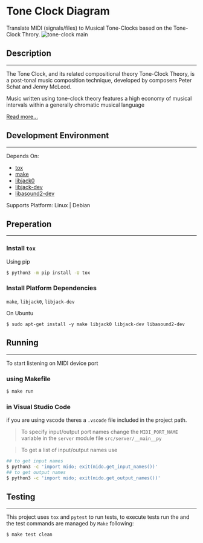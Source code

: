 **Tone Clock Diagram**
===
 Translate MIDI (signals/files) to Musical Tone-Clocks based on the Tone-Clock Throry.
![tone-clock main](https://github.com/SaleemKhair/tone-clock/actions/workflows/main.yml/badge.svg)
## Description
---
The Tone Clock, and its related compositional theory Tone-Clock Theory, is a post-tonal music composition technique, developed by composers Peter Schat and Jenny McLeod.

Music written using tone-clock theory features a high economy of musical intervals within a generally chromatic musical language

[Read more...](https://en.wikipedia.org/wiki/Tone_Clock)

## Development Environment
---
Depends On:
- [tox](https://tox.wiki/en/latest/index.html)
- [make](https://www.gnu.org/software/make/)
- [libjack0](https://packages.debian.org/sid/libjack0)
- [libjack-dev](https://packages.debian.org/sid/libjack-dev)
- [libasound2-dev](https://packages.debian.org/sid/libasound2-dev)

Supports Platform: Linux | Debian
## Preperation
---
### Install `tox`

Using pip
```bash
$ python3 -m pip install -U tox
```
### Install Platform Dependencies 
`make`, `libjack0`, `libjack-dev`

On Ubuntu
```
$ sudo apt-get install -y make libjack0 libjack-dev libasound2-dev
```
 
## Running
---
To start listening on MIDI device port
### using Makefile
```bash
$ make run
```

### in Visual Studio Code

if you are using vscode theres a `.vscode` file included in the project path.

>To specify input/output port names change the `MIDI_PORT_NAME` variable in the `server` module file `src/server/__main__py`

>To get a list of input/output names use
```bash
## to get input names
$ python3 -c 'import mido; exit(mido.get_input_names())'
## to get output names
$ python3 -c 'import mido; exit(mido.get_output_names())'
```
## Testing
---
This project uses `tox` and `pytest` to run tests, to execute tests run the and the test commands are managed by `Make` following:
```
$ make test clean
```
